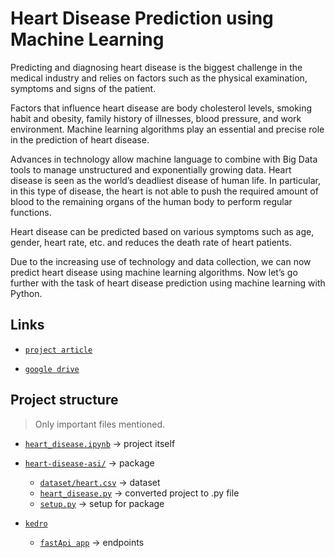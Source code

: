 # Heart Disease Prediction using Machine Learning


Predicting and diagnosing heart disease is the biggest challenge in the medical industry and relies on factors such as the physical examination, symptoms and signs of the patient.

Factors that influence heart disease are body cholesterol levels, smoking habit and obesity, family history of illnesses, blood pressure, and work environment. Machine learning algorithms play an essential and precise role in the prediction of heart disease.

Advances in technology allow machine language to combine with Big Data tools to manage unstructured and exponentially growing data. Heart disease is seen as the world’s deadliest disease of human life. In particular, in this type of disease, the heart is not able to push the required amount of blood to the remaining organs of the human body to perform regular functions.

Heart disease can be predicted based on various symptoms such as age, gender, heart rate, etc. and reduces the death rate of heart patients.

Due to the increasing use of technology and data collection, we can now predict heart disease using machine learning algorithms. Now let’s go further with the task of heart disease prediction using machine learning with Python.

## Links

- [`project article`]( https://thecleverprogrammer.com/2020/11/10/heart-disease-prediction-using-machine-learning/)

- [`google drive`](https://drive.google.com/drive/folders/1sctdXPMP_8pqs5tQA0iJkqMGF1ALgwc9?usp=sharing)


## Project structure
> Only important files mentioned.

- [`heart_disease.ipynb`](heart_disease.ipynb) -> project itself
 
- [`heart-disease-asi/`](/heart-disease-asi) -> package

    - [`dataset/heart.csv`](/heart-disease-asi/dataset/heart.csv) -> dataset
    - [`heart_disease.py`](/heart-disease-asi/heart_disease.py) -> converted project to .py file
    - [`setup.py`](/heart-disease-asi/setup.py) -> setup for package

- [`kedro`](/kedro-heart-disease)

    - [`fastApi app`](/kedro-heart-disease/main.py) -> endpoints
